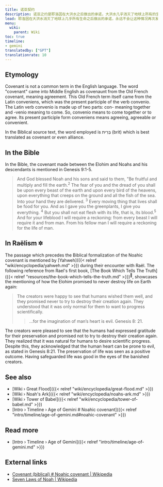 ```yaml
---
title: 诺亚契约
description: 诺亚之约是耶洛因在大洪水之后做出的承诺，大洪水几乎消灭了地球上所有的生命，并且永远不会让这种情况再次发生。大洪水是由反对耶洛因政府发起的一项预防措施所造成的影响，该措施旨在终止地球人类所采取的所有科学进步，该措施被认为过于危险。在被放逐的耶洛因派的帮助下，诺亚和其他人设法通过存储所有陆地物种的遗传源材料来保护生命，这些遗传源材料被保存在绕轨道飞行器方舟上。
lead: 耶洛因在大洪水消灭了地球上几乎所有生命之后做出的承诺，永远不会让这种情况再次发生。大洪水是由反对耶洛因政府发起的一项预防措施所造成的影响，该措施旨在结束地球人类所采取的所有科学进步，该措施被认为过于危险。在被放逐的耶洛因派的帮助下，诺亚和其他人设法通过存储所有陆地物种的遗传源材料来保护生命，这些遗传源材料在轨道航天器方舟上受到保护。
menu:
  wiki:
    parent: Wiki
toc: true
timeline:
- gemini
translatedby: ["GPT"]
translationrate: 10
---
```


## Etymology

Covenant is not a common term in the English language. The word "covenant" came into Middle English as covenaunt from the Old French covenant, meaning agreement. This Old French term itself came from the Latin conveniens, which was the present participle of the verb convenio. The Latin verb convenio is made up of two parts: con- meaning together and -venio meaning to come. So, convenio means to come together or to agree. Its present participle form conveniens means agreeing, agreeable or convenient.

In the Biblical source text, the word employed is בְּרִית (brit) which is best translated as covenant or even alliance.

## In the Bible

In the Bible, the covenant made between the Elohim and Noahs and his descendants is mentioned in Genesis 9:1-5.

> And God blessed Noah and his sons and said to them, "Be fruitful and multiply and fill the earth.<sup>2</sup> The fear of you and the dread of you shall be upon every beast of the earth and upon every bird of the heavens, upon everything that creeps on the ground and all the fish of the sea. Into your hand they are delivered. <sup>3</sup> Every moving thing that lives shall be food for you. And as I gave you the greenplants, I give you everything. <sup>4</sup> But you shall not eat flesh with its life, that is, its blood.<sup>5</sup> And for your lifeblood I will require a reckoning: from every beast I will require it and from man. From his fellow man I will require a reckoning for the life of man.

## In Raëlism 🔯

The passage which precedes the Biblical formalization of the Noahic covenant is mentioned by [Yahweh]({{< relref "wiki/encyclopedia/yahweh.md" >}}) during their encounter with Raël. The following reference from Rael's first book, [The Book Which Tells The Truth]({{< relref "resources/the-book-which-tells-the-truth.md" >}})<sup>📖</sup>, showcases the mentioning of how the Elohim promised to never destroy life on Earth again:

> The creators were happy to see that humans wished them well, and they promised never to try to destroy their creation again. They understood that it was only normal for them to want to progress scientifically.
>
>> ...for the imagination of man’s heart is evil.
>> Genesis 8: 21.

The creators were pleased to see that the humans had expressed gratitude for their preservation and promised not to try to destroy their creation again. They realized that it was natural for humans to desire scientific progress. Despite this, they acknowledged that the human heart can be prone to evil, as stated in Genesis 8:21. The preservation of life was seen as a positive outcome. Having safeguarded life was good in the eyes of the banished creators.

## See also

- [Wiki › Great Flood]({{< relref "wiki/encyclopedia/great-flood.md" >}})
- [Wiki › Noah\'s Ark]({{< relref "wiki/encyclopedia/noahs-ark.md" >}})
- [Wiki › Tower of Babel]({{< relref "wiki/encyclopedia/tower-of-babel.md" >}})
- [Intro › Timeline › Age of Gemini \# Noahic covenant]({{< relref "intro/timeline/age-of-gemini.md#noahic-covenant" >}})

## Read more

- [Intro › Timeline › Age of Gemini]({{< relref "intro/timeline/age-of-gemini.md" >}})

## External links

- [Covenant (biblical) # Noahic covenant | Wikipedia](https://en.wikipedia.org/wiki/Covenant_%28biblical%29#Noahic_covenant)
- [Seven Laws of Noah | Wikipedia](https://en.wikipedia.org/wiki/Seven_Laws_of_Noah)
